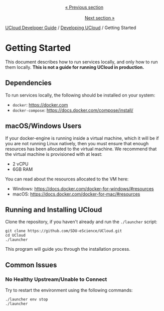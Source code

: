 <p align='center'>
<a href='/docs/developer-guide/orchestration/compute/providers/README.md'>« Previous section</a>
&nbsp;&nbsp;&nbsp;&nbsp;&nbsp;&nbsp;&nbsp;&nbsp;&nbsp;&nbsp;&nbsp;&nbsp;&nbsp;&nbsp;&nbsp;&nbsp;&nbsp;&nbsp;&nbsp;&nbsp;&nbsp;&nbsp;&nbsp;&nbsp;&nbsp;&nbsp;&nbsp;&nbsp;&nbsp;&nbsp;&nbsp;&nbsp;&nbsp;&nbsp;&nbsp;&nbsp;&nbsp;&nbsp;&nbsp;&nbsp;&nbsp;&nbsp;&nbsp;&nbsp;&nbsp;&nbsp;&nbsp;&nbsp;&nbsp;&nbsp;&nbsp;&nbsp;&nbsp;&nbsp;&nbsp;&nbsp;&nbsp;&nbsp;&nbsp;&nbsp;&nbsp;&nbsp;&nbsp;&nbsp;&nbsp;&nbsp;&nbsp;&nbsp;&nbsp;&nbsp;&nbsp;&nbsp;&nbsp;&nbsp;&nbsp;&nbsp;&nbsp;&nbsp;&nbsp;&nbsp;&nbsp;&nbsp;&nbsp;&nbsp;&nbsp;&nbsp;&nbsp;&nbsp;&nbsp;&nbsp;&nbsp;&nbsp;&nbsp;&nbsp;&nbsp;&nbsp;&nbsp;&nbsp;&nbsp;&nbsp;&nbsp;&nbsp;&nbsp;&nbsp;&nbsp;&nbsp;&nbsp;&nbsp;&nbsp;&nbsp;&nbsp;&nbsp;&nbsp;&nbsp;&nbsp;&nbsp;&nbsp;&nbsp;&nbsp;&nbsp;&nbsp;&nbsp;&nbsp;&nbsp;&nbsp;&nbsp;&nbsp;&nbsp;&nbsp;&nbsp;&nbsp;&nbsp;&nbsp;&nbsp;&nbsp;&nbsp;&nbsp;&nbsp;&nbsp;&nbsp;&nbsp;&nbsp;&nbsp;&nbsp;&nbsp;&nbsp;&nbsp;&nbsp;&nbsp;&nbsp;&nbsp;&nbsp;&nbsp;<a href='/docs/developer-guide/development/first-service.md'>Next section »</a>
</p>


[UCloud Developer Guide](/docs/developer-guide/README.md) / [Developing UCloud](/docs/developer-guide/development/README.md) / Getting Started
# Getting Started

This document describes how to run services locally, and only how to run them locally. __This is not a guide for running
UCloud in production.__

## Dependencies 

To run services locally, the following should be installed on your  system:
 
 - `docker`: https://docker.com
 - `docker-compose`: https://docs.docker.com/compose/install/

## macOS/Windows Users

If your docker-engine is running inside a virtual machine, which it will be if you are not running Linux natively,
then you must ensure that enough resources has been allocated to the virtual machine. We recommend that the virtual
machine is provisioned with at least:

- 2 vCPU
- 6GB RAM

You can read about the resources allocated to the VM here: 

- Windows: https://docs.docker.com/docker-for-windows/#resources
- macOS: https://docs.docker.com/docker-for-mac/#resources

## Running and Installing UCloud

Clone the repository, if you haven't already and run the `./launcher` script:

```
git clone https://github.com/SDU-eScience/UCloud.git
cd UCloud
./launcher
```

This program will guide you through the installation process.

## Common Issues

### No Healthy Upstream/Unable to Connect

Try to restart the environment using the following commands:

```
./launcher env stop
./launcher
```

